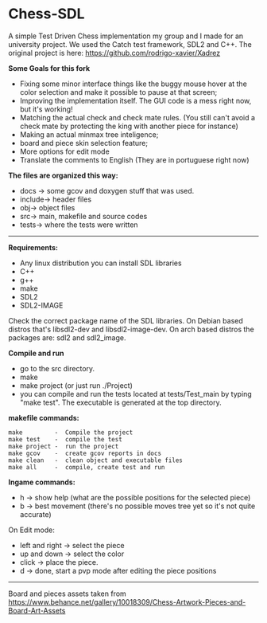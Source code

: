 # Chess-SDL

A simple Test Driven Chess implementation my group and I made for an university project.
We used the Catch test framework, SDL2 and C++.
The original project is here: https://github.com/rodrigo-xavier/Xadrez

**Some Goals for this fork**

* Fixing some minor interface things like the buggy mouse hover at the color selection and make it possible to pause at that screen;
* Improving the implementation itself. The GUI code is a mess right now, but it's working!
* Matching the actual check and check mate rules. (You still can't avoid a check mate by protecting the king with another piece for instance)
* Making an actual minmax  tree inteligence;
* board and piece skin selection feature;
* More options for edit mode
* Translate the comments to English (They are in portuguese right now)

**The files are organized this way:**

*	docs -> some gcov and doxygen stuff that was used.
*	include-> header files
*	obj-> object files
*	src-> main, makefile and source codes
*   tests-> where the tests were written

-----------

**Requirements:**
	
* Any linux distribution you can install SDL libraries
* C++
* g++
* make
* SDL2
* SDL2-IMAGE
 
Check the correct package name of the SDL libraries. On Debian based distros that's libsdl2-dev and libsdl2-image-dev. On arch based distros the packages are: sdl2 and sdl2_image.

**Compile and run**
	
* go to the src directory.
* make
* make project (or just run ./Project)
* you can compile and run the tests located at tests/Test_main by typing "make test". The executable is generated at the top directory.

**makefile commands:**
	
	make		 -	Compile the project
    make test    -  compile the test
	make project -  run the project
	make gcov	 -	create gcov reports in docs
	make clean	 -	clean object and executable files
	make all	 -	compile, create test and run
	
**Ingame commands:**

* h -> show help (what are the possible positions for the selected piece)
* b -> best movement (there's no possible moves tree yet so it's not quite accurate)

On Edit mode:

* left and right -> select the piece
* up and down -> select the color
* click -> place the piece.
* d -> done, start a pvp mode after editing the piece positions
    
-----------
Board and pieces assets taken from https://www.behance.net/gallery/10018309/Chess-Artwork-Pieces-and-Board-Art-Assets 
